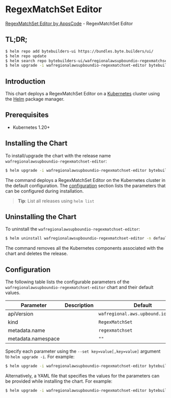 # RegexMatchSet Editor

[RegexMatchSet Editor by AppsCode](https://byte.builders) - RegexMatchSet Editor

## TL;DR;

```bash
$ helm repo add bytebuilders-ui https://bundles.byte.builders/ui/
$ helm repo update
$ helm search repo bytebuilders-ui/wafregionalawsupboundio-regexmatchset-editor --version=v0.4.18
$ helm upgrade -i wafregionalawsupboundio-regexmatchset-editor bytebuilders-ui/wafregionalawsupboundio-regexmatchset-editor -n default --create-namespace --version=v0.4.18
```

## Introduction

This chart deploys a RegexMatchSet Editor on a [Kubernetes](http://kubernetes.io) cluster using the [Helm](https://helm.sh) package manager.

## Prerequisites

- Kubernetes 1.20+

## Installing the Chart

To install/upgrade the chart with the release name `wafregionalawsupboundio-regexmatchset-editor`:

```bash
$ helm upgrade -i wafregionalawsupboundio-regexmatchset-editor bytebuilders-ui/wafregionalawsupboundio-regexmatchset-editor -n default --create-namespace --version=v0.4.18
```

The command deploys a RegexMatchSet Editor on the Kubernetes cluster in the default configuration. The [configuration](#configuration) section lists the parameters that can be configured during installation.

> **Tip**: List all releases using `helm list`

## Uninstalling the Chart

To uninstall the `wafregionalawsupboundio-regexmatchset-editor`:

```bash
$ helm uninstall wafregionalawsupboundio-regexmatchset-editor -n default
```

The command removes all the Kubernetes components associated with the chart and deletes the release.

## Configuration

The following table lists the configurable parameters of the `wafregionalawsupboundio-regexmatchset-editor` chart and their default values.

|     Parameter      | Description |                     Default                     |
|--------------------|-------------|-------------------------------------------------|
| apiVersion         |             | <code>wafregional.aws.upbound.io/v1beta1</code> |
| kind               |             | <code>RegexMatchSet</code>                      |
| metadata.name      |             | <code>regexmatchset</code>                      |
| metadata.namespace |             | <code>""</code>                                 |


Specify each parameter using the `--set key=value[,key=value]` argument to `helm upgrade -i`. For example:

```bash
$ helm upgrade -i wafregionalawsupboundio-regexmatchset-editor bytebuilders-ui/wafregionalawsupboundio-regexmatchset-editor -n default --create-namespace --version=v0.4.18 --set apiVersion=wafregional.aws.upbound.io/v1beta1
```

Alternatively, a YAML file that specifies the values for the parameters can be provided while
installing the chart. For example:

```bash
$ helm upgrade -i wafregionalawsupboundio-regexmatchset-editor bytebuilders-ui/wafregionalawsupboundio-regexmatchset-editor -n default --create-namespace --version=v0.4.18 --values values.yaml
```

